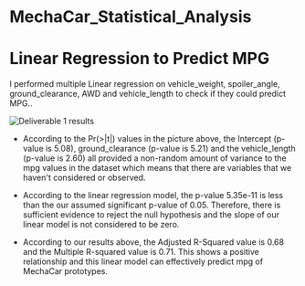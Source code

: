 # MechaCar_Statistical_Analysis
# Linear Regression to Predict MPG
I performed multiple Linear regression on vehicle_weight, spoiler_angle, ground_clearance, AWD and vehicle_length to check if they could predict MPG..

![Deliverable 1 results](https://user-images.githubusercontent.com/104453593/185812862-e2b9c9a3-f0d4-45e7-b1bc-31f68cf2cea4.PNG)



* According to the Pr(>|t|) values in the picture above, the Intercept (p-value is 5.08), ground_clearance (p-value is 5.21) and the vehicle_length (p-value is 2.60) all provided a non-random amount of variance to the mpg values in the dataset which means that there are variables that we haven't considered or observed.

* According to the linear regression model, the p-value 5.35e-11 is less than the our assumed significant p-value of 0.05. Therefore, there is sufficient evidence to reject the null hypothesis and the slope of our linear model is not considered to be zero.

* According to our results above, the Adjusted R-Squared value is 0.68 and the Multiple R-squared value is 0.71. This shows a positive relationship and this linear model can effectively predict mpg of MechaCar prototypes.  

